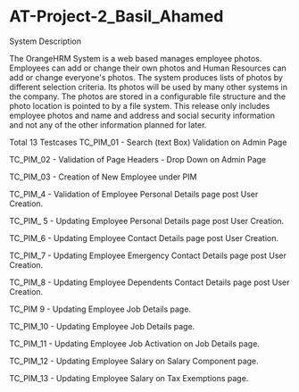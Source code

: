 # AT-Project-2_Basil_Ahamed

System Description

The OrangeHRM System is a web based manages employee photos. Employees can add or change their own photos and Human Resources can add or change everyone's photos. 
The system produces lists of photos by different selection criteria. Its photos will be used by many other systems in the company. 
The photos are stored in a configurable file structure and the photo location is pointed to by a file system. 
This release only includes employee photos and name and address and social security information and not any of the other information planned for later.

Total 13 Testcases
TC_PIM_01 - Search (text Box) Validation on Admin Page

TC_PIM_02 - Validation of Page Headers - Drop Down on Admin Page

TC_PIM_03 - Creation of New Employee under PIM

TC_PIM_4 - Validation of Employee Personal Details page post User Creation.

TC_PIM_ 5 - Updating Employee Personal Details page post User Creation.

TC_PIM_6 - Updating Employee Contact Details page post User Creation.

TC_PIM_7 - Updating Employee Emergency Contact Details page post User Creation.

TC_PIM_8 - Updating Employee Dependents Contact Details page post User Creation.

TC_PIM 9 - Updating Employee Job Details page.

TC_PIM_10 - Updating Employee Job Details page.

TC_PIM_11 - Updating Employee Job Activation on Job Details page.

TC_PIM_12 - Updating Employee Salary on Salary Component page.

TC_PIM_13 - Updating Employee Salary on Tax Exemptions page.
